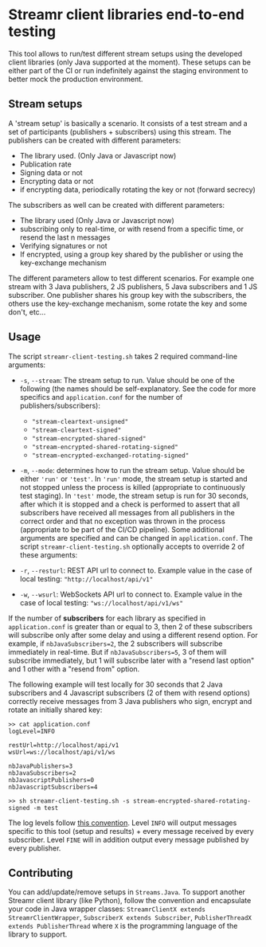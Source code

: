 # Streamr client libraries end-to-end testing

This tool allows to run/test different stream setups using the developed client libraries (only Java supported at the moment). These setups can be either part of the CI or run indefinitely against the staging environment to better mock the production environment.

## Stream setups

A 'stream setup' is basically a scenario. It consists of a test stream and a set of participants (publishers + subscribers) using this stream. The publishers can be created with different parameters:
- The library used. (Only Java or Javascript now)
- Publication rate
- Signing data or not
- Encrypting data or not
- if encrypting data, periodically rotating the key or not (forward secrecy)

The subscribers as well can be created with different parameters:
- The library used (Only Java or Javascript now)
- subscribing only to real-time, or with resend from a specific time, or resend the last n messages
- Verifying signatures or not
- If encrypted, using a group key shared by the publisher or using the key-exchange mechanism

The different parameters allow to test different scenarios. For example one stream with 3 Java publishers, 2 JS publishers, 5 Java subscribers and 1 JS subscriber. One publisher shares his group key with the subscribers, the others use the key-exchange mechanism, some rotate the key and some don't, etc...

## Usage

The script `streamr-client-testing.sh` takes 2 required command-line arguments:
- `-s`, `--stream`: The stream setup to run. Value should be one of the following (the names should be self-explanatory. See the code for more specifics and `application.conf` for the number of publishers/subscribers):
    - `"stream-cleartext-unsigned"`
    - `"stream-cleartext-signed"`
    - `"stream-encrypted-shared-signed"`
    - `"stream-encrypted-shared-rotating-signed"`
    - `"stream-encrypted-exchanged-rotating-signed"`

- `-m`, `--mode`: determines how to run the stream setup. Value should be either `'run'` or `'test'`. In `'run'` mode, the stream setup is started and not stopped unless the process is killed (appropriate to continuously test staging). In `'test'` mode, the stream setup is run for 30 seconds, after which it is stopped and a check is performed to assert that all subscribers have received all messages from all publishers in the correct order and that no exception was thrown in the process (appropriate to be part of the CI/CD pipeline).
Some additional arguments are specified and can be changed in `application.conf`. The script `streamr-client-testing.sh` optionally accepts to override 2 of these arguments:
- `-r`, `--resturl`: REST API url to connect to. Example value in the case of local testing: `"http://localhost/api/v1"`
- `-w`, `--wsurl`: WebSockets API url to connect to. Example value in the case of local testing: `"ws://localhost/api/v1/ws"`

If the number of **subscribers** for each library as specified in `application.conf` is greater than or equal to 3, then 2 of these subscribers will subscribe only after some delay and using a different resend option. For example, if `nbJavaSubscribers=2`, the 2 subscribers will subscribe immediately in real-time. But if `nbJavaSubscribers=5`, 3 of them will subscribe immediately, but 1 will subscribe later with a "resend last option" and 1 other with a "resend from" option.

The following example will test locally for 30 seconds that 2 Java subscribers and 4 Javascript subscribers (2 of them with resend options) correctly receive messages from 3 Java publishers who sign, encrypt and rotate an initially shared key:
```
>> cat application.conf
logLevel=INFO

restUrl=http://localhost/api/v1
wsUrl=ws://localhost/api/v1/ws

nbJavaPublishers=3
nbJavaSubscribers=2
nbJavascriptPublishers=0
nbJavascriptSubscribers=4

>> sh streamr-client-testing.sh -s stream-encrypted-shared-rotating-signed -m test
```

The log levels follow [this convention](https://docs.oracle.com/javase/7/docs/api/java/util/logging/Level.html). Level `INFO` will output messages specific to this tool (setup and results) + every message received by every subscriber. Level `FINE` will in addition output every message published by every publisher.

## Contributing

You can add/update/remove setups in `Streams.Java`. To support another Streamr client library (like Python), follow the convention and encapsulate your code in Java wrapper classes: `StreamrClientX extends StreamrClientWrapper`, `SubscriberX extends Subscriber`, `PublisherThreadX extends PublisherThread` where `X` is the programming language of the library to support.
